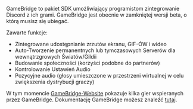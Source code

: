 <!-- TITLE:GameBridge -->
<!-- SUBTITLE: Integracja dla twórców gier -->

GameBridge to pakiet SDK umożliwiający programistom zintegrowanie Discord z ich grami. GameBridge jest obecnie w zamkniętej wersji beta, o którą musisz się ubiegać.

Zawarte funkcje:
* Zintegrowane udostępnianie zrzutów ekranu, GIF-ÓW i wideo
* Auto-Tworzenie permanentnych lub tymczasowych Serverów dla wewnątrzgrowych Światów/Gildii 
* Budowanie społeczności (korzyści podobne do partnerów)
* Kontrolowanie Ustawień Audio
* Pozycyjne audio (głosy umieszczone w przestrzeni wirtualnej w celu zwiększenia dystrybucji graczy)

W tym momencie [GameBridge-Website](https://discordapp.com/gamebridge) pokazuje kilka gier wspieranych przez GameBridge. Dokumentację GameBridge możesz znaleźć [tutaj](https://discordapp.com/developers/docs/topics/gamebridge).